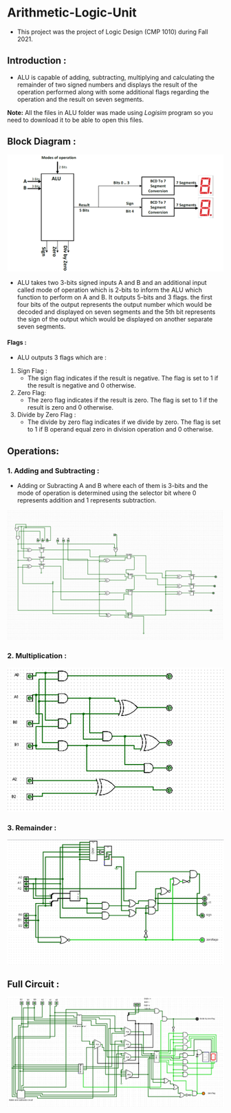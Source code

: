 # Arithmetic-Logic-Unit
- This project was the project of Logic Design (CMP 1010) during Fall 2021.
## Introduction :
- ALU is capable of adding, subtracting, multiplying and calculating the remainder of two signed numbers and displays the result of the operation performed along
with some additional flags regarding the operation and the result on seven segments.

**Note:** All the files in ALU folder was made using *Logisim* program so you need to download it to be able to open this files.
## Block Diagram :
<img src="Images/BlockDiagram.png">

- ALU takes two 3-bits signed inputs A and B and an additional input called mode of operation which is 2-bits to inform the ALU which function to perform on A and B. It outputs 5-bits and 3 flags. the first four bits of the output represents the output number which would be decoded and displayed on seven segments and the 5th bit represents the sign of the output which would be displayed on another separate seven segments.

#### Flags :
- ALU outputs 3 flags which are :
1. Sign Flag :
     - The sign flag indicates if the result is negative. The flag is set to 1 if the result is negative and 0 otherwise.
2. Zero Flag:
     - The zero flag indicates if the result is zero. The flag is set to 1 if the result is zero and 0
otherwise.
3. Divide by Zero Flag :
      - The divide by zero flag indicates if we divide by zero. The flag is set to 1 if B operand equal
zero in division operation and 0 otherwise.
## Operations:
### 1. Adding and Subtracting :
- Adding or Subracting A and B where each of them is 3-bits and the mode of operation is determined using the selector bit where 0 represents addition and 1 represents subtraction.

<img src="Images/AddandSub.png" >

### 2. Multiplication :

<img src="Images/multiplier.png">

### 3. Remainder :

<img src="Images/Remainder.png">

## Full Circuit :

<img src="Images/FullCircuit.png">



